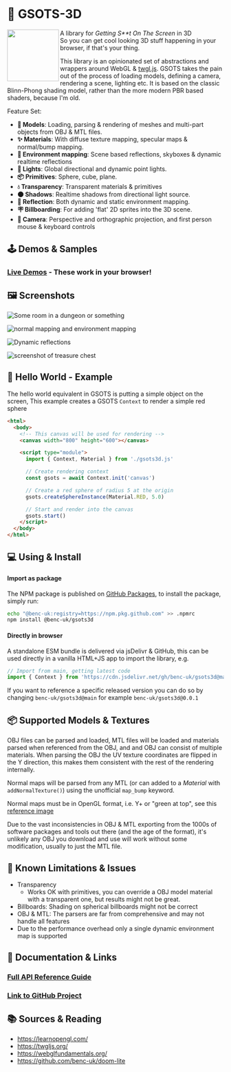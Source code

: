 # 🎨 GSOTS-3D

<img src="https://code.benco.io/gsots3d/icon.png" align="left" width="120px"/>

A library for _Getting S\*\*t On The Screen_ in 3D  
So you can get cool looking 3D stuff happening in your browser, if that's your thing.

This library is an opinionated set of abstractions and wrappers around WebGL & [twgl.js](https://twgljs.org/). GSOTS takes the pain out of the process of loading models, defining a camera, rendering a scene, lighting etc. It is based on the classic Blinn-Phong shading model, rather than the more modern PBR based shaders, because I'm old.

Feature Set:

- **🗿 Models**: Loading, parsing & rendering of meshes and multi-part objects from OBJ & MTL files.
- **✨ Materials**: With diffuse texture mapping, specular maps & normal/bump mapping.
- **🪩 Environment mapping**: Scene based reflections, skyboxes & dynamic realtime reflections
- **🔦 Lights**: Global directional and dynamic point lights.
- **📦 Primitives**: Sphere, cube, plane.
- **💧 Transparency**: Transparent materials & primitives 
- **🌑 Shadows**: Realtime shadows from directional light source.
- **💖 Reflection**: Both dynamic and static environment mapping.
- **🪧 Billboarding**: For adding 'flat' 2D sprites into the 3D scene.
- **🎥 Camera**: Perspective and orthographic projection, and first person mouse & keyboard controls

## 🕹️ Demos & Samples

### [Live Demos](https://code.benco.io/gsots3d/examples/) - These work in your browser!

## 🖼️ Screenshots

![Some room in a dungeon or something](https://user-images.githubusercontent.com/14982936/258633859-f66590d3-0729-47ef-aa2f-ddb3fe1753b6.png)

![normal mapping and environment mapping](https://user-images.githubusercontent.com/14982936/257891971-aa97557b-a32c-4f45-aa2b-70778b0c8449.png)

![Dynamic reflections](https://user-images.githubusercontent.com/14982936/258633763-38fd07c9-0447-4dd8-b286-cbd7fddd01b5.png)

![screenshot of treasure chest](https://user-images.githubusercontent.com/14982936/253808708-32c89ca7-ad08-4c26-9de1-2964aa32a0a2.png)


## 💬 Hello World - Example

The hello world equivalent in GSOTS is putting a simple object on the screen, This example creates a GSOTS `Context` to render a simple red sphere

```html
<html>
  <body>
    <!-- This canvas will be used for rendering -->
    <canvas width="800" height="600"></canvas>

    <script type="module">
      import { Context, Material } from './gsots3d.js'

      // Create rendering context
      const gsots = await Context.init('canvas')

      // Create a red sphere of radius 5 at the origin
      gsots.createSphereInstance(Material.RED, 5.0)

      // Start and render into the canvas
      gsots.start()
    </script>
  </body>
</html>
```

## 💻 Using & Install

#### Import as package

The NPM package is published on [GitHub Packages](https://github.com/benc-uk/gsots3d/pkgs/npm/gsots3d), to install the package, simply run:

```bash
echo "@benc-uk:registry=https://npm.pkg.github.com" >> .npmrc
npm install @benc-uk/gsots3d
```

#### Directly in browser

A standalone ESM bundle is delivered via jsDelivr & GitHub, this can be used directly in a vanilla HTML+JS app to import the library, e.g.

```js
// Import from main, getting latest code
import { Context } from 'https://cdn.jsdelivr.net/gh/benc-uk/gsots3d@main/dist-bundle/gsots3d.min.js'
```

If you want to reference a specific released version you can do so by changing `benc-uk/gsots3d@main` for example `benc-uk/gsots3d@0.0.1`

## 📦 Supported Models & Textures

OBJ files can be parsed and loaded, MTL files will be loaded and materials parsed when referenced from the OBJ, and and OBJ can consist of multiple materials. When parsing the OBJ the UV texture coordinates are flipped in the Y direction, this makes them consistent with the rest of the rendering internally.

Normal maps will be parsed from any MTL (or can added to a *Material* with `addNormalTexture()`) using the unofficial `map_bump` keyword. 

Normal maps must be in OpenGL format, i.e. Y+ or "green at top", see this [reference image](https://doc.babylonjs.com/img/how_to/Materials/normal_maps1.jpg)

Due to the vast inconsistencies in OBJ & MTL exporting from the 1000s of software packages and tools out there (and the age of the format), it's unlikely any OBJ you download and use will work without some modification, usually to just the MTL file.

## 🤔 Known Limitations & Issues

- Transparency
  - Works OK with primitives, you can override a OBJ model material with a transparent one, but results might not be great.
- Billboards: Shading on spherical billboards might not be correct
- OBJ & MTL: The parsers are far from comprehensive and may not handle all features
- Due to the performance overhead only a single dynamic environment map is supported 

## 📝 Documentation & Links

### [Full API Reference Guide](https://code.benco.io/gsots3d/docs/)

### [Link to GitHub Project](https://github.com/benc-uk/gsots3d)

## 📚 Sources & Reading

- https://learnopengl.com/
- https://twgljs.org/
- https://webglfundamentals.org/
- https://github.com/benc-uk/doom-lite